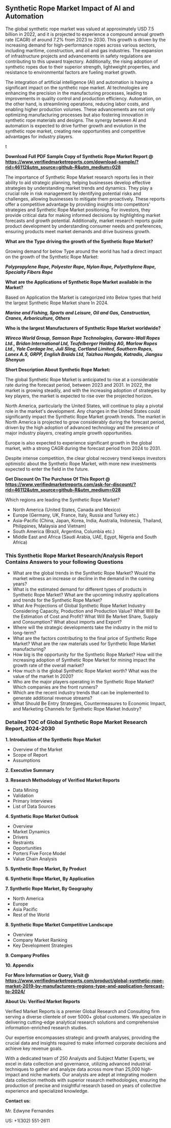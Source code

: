 <h2>Synthetic Rope Market Impact of AI and Automation</h2><p>The global synthetic rope market was valued at approximately USD 7.5 billion in 2022, and it is projected to experience a compound annual growth rate (CAGR) of around 7.2% from 2023 to 2030. This growth is driven by the increasing demand for high-performance ropes across various sectors, including maritime, construction, and oil and gas industries. The expansion of infrastructure projects and advancements in safety regulations are contributing to this upward trajectory. Additionally, the rising adoption of synthetic ropes due to their superior strength, lightweight properties, and resistance to environmental factors are fueling market growth.</p><p>The integration of artificial intelligence (AI) and automation is having a significant impact on the synthetic rope market. AI technologies are enhancing the precision in the manufacturing processes, leading to improvements in quality control and production efficiency. Automation, on the other hand, is streamlining operations, reducing labor costs, and enabling higher production volumes. These advancements are not only optimizing manufacturing processes but also fostering innovation in synthetic rope materials and designs. The synergy between AI and automation is expected to drive further growth and evolution in the synthetic rope market, creating new opportunities and competitive advantages for industry players.</p>t</p><p id="" class=""><strong>Download Full PDF Sample Copy of Synthetic Rope Market Report @ <a href="https://www.verifiedmarketreports.com/download-sample/?rid=46112&utm_source=github-R&utm_medium=028" target="_blank">https://www.verifiedmarketreports.com/download-sample/?rid=46112&utm_source=github-R&utm_medium=028</a></strong></p><p>The importance of&nbsp;Synthetic Rope Market research reports lies in their ability to aid strategic planning, helping businesses develop effective strategies by understanding market trends and dynamics. They play a crucial role in risk management by identifying potential risks and challenges, allowing businesses to mitigate them proactively. These reports offer a competitive advantage by providing insights into competitors' strategies and Synthetic Rope Market positioning. For investors, they provide critical data for making informed decisions by highlighting market forecasts and growth potential. Additionally, market research reports guide product development by understanding consumer needs and preferences, ensuring products meet market demands and drive business growth.</p><p><strong>What are the&nbsp;Type driving the growth of the Synthetic Rope Market?</strong></p><p id="" class="">Growing demand for below Type around the world has had a direct impact on the growth of the Synthetic Rope Market:</p><em><strong>Polypropylene Rope, Polyester Rope, Nylon Rope, Polyethylene Rope, Specialty Fibers Rope</strong></em></p><strong>What are the&nbsp;Applications&nbsp;of Synthetic Rope Market available in the Market?</strong></p><p id="" class="">Based on Application the Market is categorized into Below types that held the largest Synthetic Rope Market share In 2024.</p><em><strong>Marine and Fishing, Sports and Leisure, Oil and Gas, Construction, Cranes, Arboriculture, Others</strong></em></p><strong>Who is the largest Manufacturers of Synthetic Rope Market worldwide?</strong></p><p><em><strong>Wireco World Group, Samson Rope Technologies, Garware-Wall Ropes Ltd., Bridon International Ltd, Teufelberger Holding AG, Marlow Ropes Ltd., Yale Cordage Inc, Juli Sling, Cortland Limited, Southern Ropes, Lanex A.S, GRPP, English Braids Ltd, Taizhou Hongda, Katradis, Jiangsu Shenyun</strong></em></p><p id="" class=""><strong>Short Description About Synthetic Rope Market:</strong></p><p>The global Synthetic Rope Market is anticipated to rise at a considerable rate during the forecast period, between 2023 and 2031. In 2022, the market is growing steadily, and with the increasing adoption of strategies by key players, the market is expected to rise over the projected horizon.</p><p>North America, particularly the United States, will continue to play a pivotal role in the market's development. Any changes in the United States could significantly impact the Synthetic Rope Market growth trends. The market in North America is projected to grow considerably during the forecast period, driven by the high adoption of advanced technology and the presence of major industry players, creating ample growth opportunities.</p><p>Europe is also expected to experience significant growth in the global market, with a strong CAGR during the forecast period from 2024 to 2031.</p><p>Despite intense competition, the clear global recovery trend keeps investors optimistic about the Synthetic Rope Market, with more new investments expected to enter the field in the future.</p><p id="" class=""><strong>Get Discount On The Purchase Of This Report @ <a href="https://www.verifiedmarketreports.com/ask-for-discount/?rid=46112&utm_source=github-R&utm_medium=028" target="_blank">https://www.verifiedmarketreports.com/ask-for-discount/?rid=46112&utm_source=github-R&utm_medium=028</a></strong></p>Which regions are leading the Synthetic Rope Market?</p><ul><li>North America (United States, Canada and Mexico)</li><li>Europe (Germany, UK, France, Italy, Russia and Turkey etc.)</li><li>Asia-Pacific (China, Japan, Korea, India, Australia, Indonesia, Thailand, Philippines, Malaysia and Vietnam)</li><li>South America (Brazil, Argentina, Columbia etc.)</li><li>Middle East and Africa (Saudi Arabia, UAE, Egypt, Nigeria and South Africa)</li></ul><h3 id="" class="">This Synthetic Rope Market Research/Analysis Report Contains Answers to your following Questions</h3><ul><li>What are the global trends in the Synthetic Rope Market? Would the market witness an increase or decline in the demand in the coming years?</li><li>What is the estimated demand for different types of products in Synthetic Rope Market? What are the upcoming industry applications and trends for the Synthetic Rope Market?</li><li>What Are Projections of Global Synthetic Rope Market Industry Considering Capacity, Production and Production Value? What Will Be the Estimation of Cost and Profit? What Will Be Market Share, Supply and Consumption? What about imports and Export?</li><li>Where will the strategic developments take the industry in the mid to long-term?</li><li>What are the factors contributing to the final price of Synthetic Rope Market? What are the raw materials used for Synthetic Rope Market manufacturing?</li><li>How big is the opportunity for the Synthetic Rope Market? How will the increasing adoption of Synthetic Rope Market for mining impact the growth rate of the overall market?</li><li>How much is the global Synthetic Rope Market worth? What was the value of the market In 2020?</li><li>Who are the major players operating in the Synthetic Rope Market? Which companies are the front runners?</li><li>Which are the recent industry trends that can be implemented to generate additional revenue streams?</li><li>What Should Be Entry Strategies, Countermeasures to Economic Impact, and Marketing Channels for Synthetic Rope Market Industry?</li></ul><h3 id="" class="">Detailed TOC of Global Synthetic Rope Market Research Report, 2024-2030</h3><p id="" class=""><strong>1. Introduction of the Synthetic Rope Market</strong></p><ul><li>Overview of the Market</li><li>Scope of Report</li><li>Assumptions</li></ul><p id="" class=""><strong>2. Executive Summary</strong></p><p id="" class=""><strong>3. Research Methodology of Verified Market Reports</strong></p><ul><li>Data Mining</li><li>Validation</li><li>Primary Interviews</li><li>List of Data Sources</li></ul><p id="" class=""><strong>4. Synthetic Rope Market Outlook</strong></p><ul><li>Overview</li><li>Market Dynamics</li><li>Drivers</li><li>Restraints</li><li>Opportunities</li><li>Porters Five Force Model</li><li>Value Chain Analysis</li></ul><p id="" class=""><strong>5. Synthetic Rope Market, By Product</strong></p><p id="" class=""><strong>6. Synthetic Rope Market, By Application</strong></p><p id="" class=""><strong>7. Synthetic Rope Market, By Geography</strong></p><ul><li>North America</li><li>Europe</li><li>Asia Pacific</li><li>Rest of the World</li></ul><p id="" class=""><strong>8. Synthetic Rope Market Competitive Landscape</strong></p><ul><li>Overview</li><li>Company Market Ranking</li><li>Key Development Strategies</li></ul><p id="" class=""><strong>9. Company Profiles</strong></p><p id="" class=""><strong>10. Appendix</strong></p><p id="" class=""><strong>For More Information or Query, Visit @ <a href="https://www.verifiedmarketreports.com/product/global-synthetic-rope-market-2019-by-manufacturers-regions-type-and-application-forecast-to-2024/" target="_blank">https://www.verifiedmarketreports.com/product/global-synthetic-rope-market-2019-by-manufacturers-regions-type-and-application-forecast-to-2024/</a></strong></p><p id="" class=""><strong>About Us: Verified Market Reports</strong></p><p id="" class="">Verified Market Reports is a premier Global Research and Consulting firm serving a diverse clientele of over 5000+ global customers. We specialize in delivering cutting-edge analytical research solutions and comprehensive information-enriched research studies.</p><p id="" class="">Our expertise encompasses strategic and growth analyses, providing the crucial data and insights required to make informed corporate decisions and achieve key revenue goals.</p><p id="" class="">With a dedicated team of 250 Analysts and Subject Matter Experts, we excel in data collection and governance, utilizing advanced industrial techniques to gather and analyze data across more than 25,000 high-impact and niche markets. Our analysts are adept at integrating modern data collection methods with superior research methodologies, ensuring the production of precise and insightful research based on years of collective experience and specialized knowledge.</p><p id="" class=""><strong>Contact us:</strong></p><p id="" class="">Mr. Edwyne Fernandes</p><p id="" class="">US: +1(302) 551-2611</p>